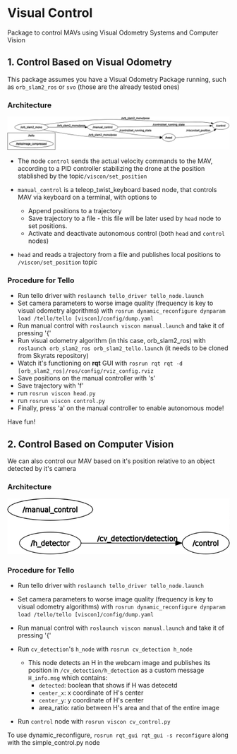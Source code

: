 # Visual Control
Package to control MAVs using Visual Odometry Systems and Computer Vision

## 1. Control Based on Visual Odometry
This package assumes you have a Visual Odometry Package running, such as `orb_slam2_ros` or `svo` (those are the already tested ones)

### Architecture
![](./media/vo_graph.png)
* The node `control` sends the actual velocity commands to the MAV, according to a PID controller stabilizing the drone at the position stablished by the topic`/viscon/set_position`

* `manual_control` is a teleop_twist_keyboard based node, that controls MAV via keyboard on a terminal, with options to
    * Append positions to a trajectory
    * Save trajectory to a file - this file will be later used by `head` node to set positions.
    * Activate and deactivate autonomous control (both `head` and `control` nodes)

* `head` and reads a trajectory from a file and publishes local positions  to `/viscon/set_position` topic

### Procedure for Tello
* Run tello driver with `roslaunch tello_driver tello_node.launch`
* Set camera parameters to worse image quality (frequency is key to visual odometry algorithms) with `rosrun dynamic_reconfigure dynparam load /tello/tello [viscon]/config/dump.yaml`
* Run manual control with `roslaunch viscon manual.launch` and take it of pressing '{'
* Run visual odometry algorithm (in this case, orb_slam2_ros) with `roslaunch orb_slam2_ros orb_slam2_tello.launch` (it needs to be cloned from Skyrats repository)
* Watch it's functioning on **rqt** GUI with `rosrun rqt rqt -d [orb_slam2_ros]/ros/config/rviz_config.rviz`
* Save positions on the manual controller with 's'
* Save trajectory with 'f'
* run `rosrun viscon head.py`
* run `rosrun viscon control.py`
* Finally, press 'a' on the manual controller to enable autonomous mode!

Have fun!

## 2. Control Based on Computer Vision
We can also control our MAV based on it's position relative to an object detected by it's camera

### Architecture
![](./media/cv_graph.png)

### Procedure for Tello
* Run tello driver with `roslaunch tello_driver tello_node.launch`
* Set camera parameters to worse image quality (frequency is key to visual odometry algorithms) with `rosrun dynamic_reconfigure dynparam load /tello/tello [viscon]/config/dump.yaml`
* Run manual control with `roslaunch viscon manual.launch` and take it of pressing '{'
* Run `cv_detection`'s `h_node` with `rosrun cv_detection h_node`
    * This node detects an H in the webcam image and publishes its position in `/cv_detection/h_detection` as a custom message `H_info.msg` which contains:
        * `detected`: boolean that shows if H was detecetd
        * `center_x`: x coordinate of H's center
        * `center_y`: y coordinate of H's center
        * area_ratio: ratio between H's area and that of the entire image

* Run `control` node with `rosrun viscon cv_control.py`

To use dynamic_reconfigure, `rosrun rqt_gui rqt_gui -s reconfigure` along with the simple_control.py node
